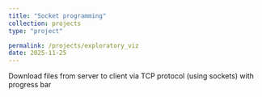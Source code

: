 ```yaml
---
title: "Socket programming"
collection: projects
type: "project"

permalink: /projects/exploratory_viz
date: 2025-11-25
---
```


Download files from server to client via TCP protocol (using sockets) with progress bar
